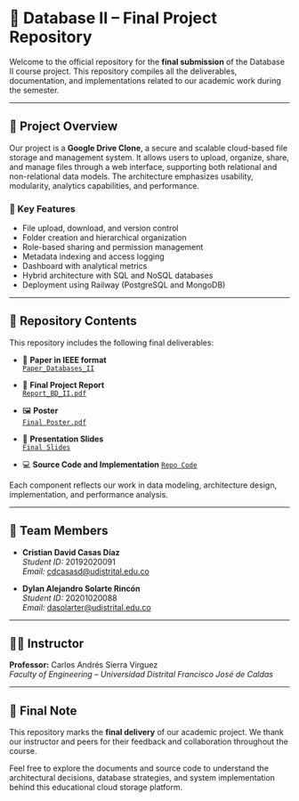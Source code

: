 # 📁 Database II – Final Project Repository

Welcome to the official repository for the **final submission** of the Database II course project. This repository compiles all the deliverables, documentation, and implementations related to our academic work during the semester.

---

## 📌 Project Overview

Our project is a **Google Drive Clone**, a secure and scalable cloud-based file storage and management system. It allows users to upload, organize, share, and manage files through a web interface, supporting both relational and non-relational data models. The architecture emphasizes usability, modularity, analytics capabilities, and performance.

### 🔑 Key Features

- File upload, download, and version control  
- Folder creation and hierarchical organization  
- Role-based sharing and permission management  
- Metadata indexing and access logging  
- Dashboard with analytical metrics  
- Hybrid architecture with SQL and NoSQL databases  
- Deployment using Railway (PostgreSQL and MongoDB)

---

## 📂 Repository Contents

This repository includes the following final deliverables:

- 📄 **Paper in IEEE format**  
  [`Paper_Databases_II`](https://github.com/DylanSolarteR/database-ii-project/blob/main/Final%20Delivery/Final%20Poster%20CristianCasas_DylanSolarte.pdf)

- 🧾 **Final Project Report**  
  [`Report_BD_II.pdf`](https://github.com/DylanSolarteR/database-ii-project/blob/main/Final%20Delivery/Report_Drive_Clone.pdf)

- 🖼️ **Poster**  
  [`Final Poster.pdf`](https://github.com/DylanSolarteR/database-ii-project/blob/main/Final%20Delivery/Final%20Poster%20CristianCasas_DylanSolarte.pdf)

- 📑 **Presentation Slides**  
  [`Final Slides`](https://github.com/DylanSolarteR/database-ii-project/blob/main/Final%20Delivery/Report_Drive_Clone.pdf)

- 💻 **Source Code and Implementation**
    [`Repo Code`](https://github.com/CrisCasas/datosDummy_BD_ii)

Each component reflects our work in data modeling, architecture design, implementation, and performance analysis.

---

## 👥 Team Members

- **Cristian David Casas Díaz**  
  *Student ID:* 20192020091  
  *Email:* cdcasasd@udistrital.edu.co

- **Dylan Alejandro Solarte Rincón**  
  *Student ID:* 20201020088  
  *Email:* dasolarter@udistrital.edu.co

---

## 👨‍🏫 Instructor

**Professor:** Carlos Andrés Sierra Virguez  
*Faculty of Engineering – Universidad Distrital Francisco José de Caldas*

---

## 📢 Final Note

This repository marks the **final delivery** of our academic project. We thank our instructor and peers for their feedback and collaboration throughout the course.

Feel free to explore the documents and source code to understand the architectural decisions, database strategies, and system implementation behind this educational cloud storage platform.

